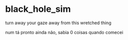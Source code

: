 # black_hole_sim
turn away your gaze away from this wretched thing


num tá pronto ainda não, sabia 0 coisas quando comecei
